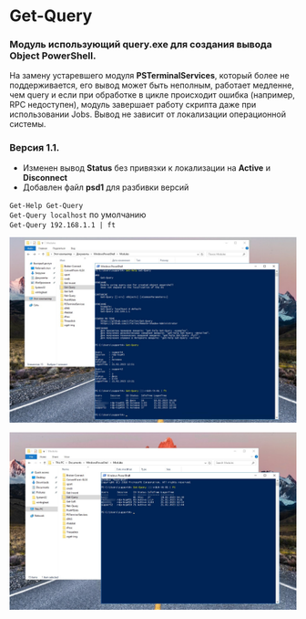 # Get-Query
### Модуль использующий query.exe для создания вывода Object PowerShell.
На замену устаревшего модуля **PSTerminalServices**, который более не поддерживается, его вывод может быть неполным, работает медленне, чем query и если при обработке в цикле происходит ошибка (например, RPC недоступен), модуль завершает работу скрипта даже при использовании Jobs. Вывод не зависит от локализации операционной системы.

### Версия 1.1.
* Изменен вывод **Status** без привязки к локализации на **Active** и **Disconnect**
* Добавлен файл **psd1** для разбивки версий

`Get-Help Get-Query` \
`Get-Query localhost` по умолчанию \
`Get-Query 192.168.1.1 | ft`

![Image alt](https://github.com/Lifailon/Get-Query/blob/rsa/Screen/Get-Query-RU.jpg)

![Image alt](https://github.com/Lifailon/Get-Query/blob/rsa/Screen/Get-Query-EN.jpg)
